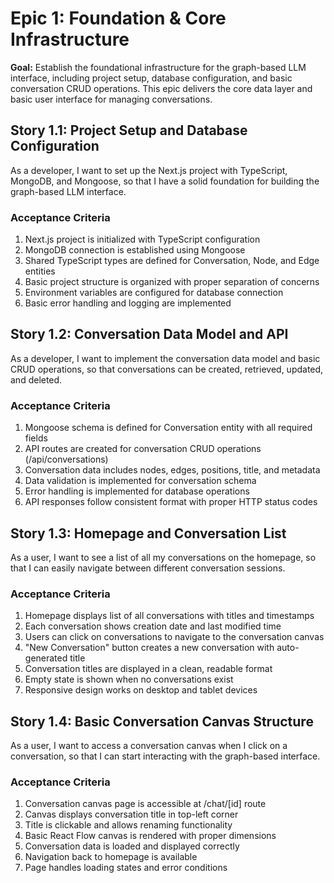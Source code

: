 # Epic 1: Foundation & Core Infrastructure

**Goal:** Establish the foundational infrastructure for the graph-based LLM interface, including project setup, database configuration, and basic conversation CRUD operations. This epic delivers the core data layer and basic user interface for managing conversations.

## Story 1.1: Project Setup and Database Configuration

As a developer,
I want to set up the Next.js project with TypeScript, MongoDB, and Mongoose,
so that I have a solid foundation for building the graph-based LLM interface.

### Acceptance Criteria

1. Next.js project is initialized with TypeScript configuration
2. MongoDB connection is established using Mongoose
3. Shared TypeScript types are defined for Conversation, Node, and Edge entities
4. Basic project structure is organized with proper separation of concerns
5. Environment variables are configured for database connection
6. Basic error handling and logging are implemented

## Story 1.2: Conversation Data Model and API

As a developer,
I want to implement the conversation data model and basic CRUD operations,
so that conversations can be created, retrieved, updated, and deleted.

### Acceptance Criteria

1. Mongoose schema is defined for Conversation entity with all required fields
2. API routes are created for conversation CRUD operations (/api/conversations)
3. Conversation data includes nodes, edges, positions, title, and metadata
4. Data validation is implemented for conversation schema
5. Error handling is implemented for database operations
6. API responses follow consistent format with proper HTTP status codes

## Story 1.3: Homepage and Conversation List

As a user,
I want to see a list of all my conversations on the homepage,
so that I can easily navigate between different conversation sessions.

### Acceptance Criteria

1. Homepage displays list of all conversations with titles and timestamps
2. Each conversation shows creation date and last modified time
3. Users can click on conversations to navigate to the conversation canvas
4. "New Conversation" button creates a new conversation with auto-generated title
5. Conversation titles are displayed in a clean, readable format
6. Empty state is shown when no conversations exist
7. Responsive design works on desktop and tablet devices

## Story 1.4: Basic Conversation Canvas Structure

As a user,
I want to access a conversation canvas when I click on a conversation,
so that I can start interacting with the graph-based interface.

### Acceptance Criteria

1. Conversation canvas page is accessible at /chat/[id] route
2. Canvas displays conversation title in top-left corner
3. Title is clickable and allows renaming functionality
4. Basic React Flow canvas is rendered with proper dimensions
5. Conversation data is loaded and displayed correctly
6. Navigation back to homepage is available
7. Page handles loading states and error conditions
